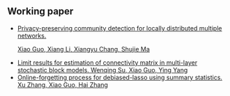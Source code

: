 ## Working paper

<ul style="margin:0px 0 5px;">
   <li><a href="https://arxiv.org/abs/2306.15709"><autocolor>Privacy-preserving community detection for locally distributed multiple networks. 

Xiao Guo, Xiang Li, Xiangyu Chang, Shujie Ma
</autocolor></a></li>
  <li><a href="https://arxiv.org/abs/2406.11152"><autocolor>Limit results for estimation of connectivity matrix in multi-layer stochastic block models. Wenqing Su, Xiao Guo, Ying Yang
 </autocolor></a></li>
  <li><a href="https://papers.ssrn.com/sol3/papers.cfm?abstract_id=4977053"><autocolor>Online-forgetting process for debiased-lasso using summary statistics. Xu Zhang, Xiao Guo, Hai Zhang 
</autocolor></a></li>
</ul>


